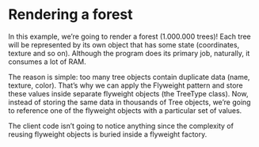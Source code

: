 # Rendering a forest

In this example, we’re going to render a forest (1.000.000 trees)! Each tree will be represented by its own object that has some state (coordinates, texture and so on). Although the program does its primary job, naturally, it consumes a lot of RAM.

The reason is simple: too many tree objects contain duplicate data (name, texture, color). That’s why we can apply the Flyweight pattern and store these values inside separate flyweight objects (the TreeType class). Now, instead of storing the same data in thousands of Tree objects, we’re going to reference one of the flyweight objects with a particular set of values.

The client code isn’t going to notice anything since the complexity of reusing flyweight objects is buried inside a flyweight factory.